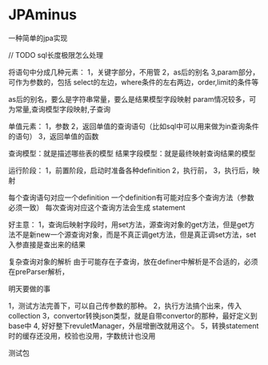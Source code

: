 # JPAminus
一种简单的jpa实现

// TODO sql长度极限怎么处理


将语句中分成几种元素：
1，关键字部分，不用管
2，as后的别名
3,param部分，可作为参数的，包括 select的左边，where条件的左右两边，order,limit的条件等

as后的别名，要么是字符串常量，要么是结果模型字段映射
param情况较多，可为常量,查询模型字段映射,子查询

单值元素：
1，参数
2，返回单值的查询语句（比如sql中可以用来做为in查询条件的语句）
3，返回单值的函数


查询模型：就是描述哪些表的模型
结果字段模型：就是最终映射查询结果的模型


运行阶段：
1，前置阶段，启动时准备各种definition
2，执行前，
3，执行后，映射

每个查询语句对应一个definition
一个definition有可能对应多个查询方法（参数必须一致）
每次查询对应这个查询方法会生成 statement



好主意：
1，查询后映射字段时，用set方法，源查询对象的get方法，但是get方法不是新new一个源查询对象，而是不真正调get方法，但是真正调set方法，set入参直接是查出来的结果



复杂查询对象的解析
由于可能存在子查询，放在definer中解析是不合适的，必须在preParser解析，



明天要做的事

1，测试方法完善下，可以自己传参数的那种。
2，执行方法搞个出来，传入collection
3，convertor转换json类型，就是自带convertor的那种，最好定义到base中
4, 好好整下revuletManager，外层增删改就用这个。
5，转换statement时的缓存还没用，校验也没用，字数统计也没用


测试包